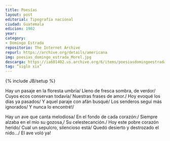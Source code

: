 ```yaml
---
title: Poesías
layout: post
editorial: Tipografía nacional
ciudad: Guatemala
edicion: 1902
year: 
category:
- Domingo Estrada
repositorio: The Internet Archive
repurl: https://archive.org/details/americana
img: poesias_domingo_estrada_Morel.jpg
descarga: https://ia601402.us.archive.org/6/items/poesiasdomingoestrada/poesiasdomingoestrada.pdf
tag: “siglo xix”
---
```

{% include JB/setup %}

Hay un pasaje en la floresta umbría/
Lleno de fresca sombra, de verdor/
Cuyos ecos conservan todavía/
Nuestras frases de amor./
Hoy evoqué los días ya pasados/
Y aquel paraje con afán busqué/
Los senderos seguí más ignorados/
Y nunca lo encontré!/

Hay un ave que canta melodiosa/
En el fondo de cada corazón:/
Siempre alzaba en el mío su gozosa,/
Su celestecanción./
Hoy este pobre corazón herido/
Cual un sepulcro, silencioso está/
Quedó desierto y destrozado el nido.../
El ave voló ya!
